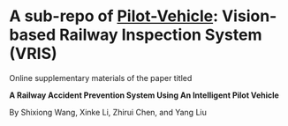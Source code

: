 # A sub-repo of [Pilot-Vehicle](https://github.com/Spratm-Asleaf/Pilot-Vehicle): Vision-based Railway Inspection System (VRIS)

Online supplementary materials of the paper titled

**A Railway Accident Prevention System Using An Intelligent Pilot Vehicle**

By Shixiong Wang, Xinke Li, Zhirui Chen, and Yang Liu


